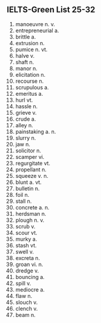 ## IELTS-Green List 25-32

1. manoeuvre n. v.
2. entrepreneurial a.
3. brittle a.
4. extrusion n.
5. pumice n. vt.
6. halve v.
7. shaft n.
8. manor n.
9. elicitation n.
10. recourse n.
11. scrupulous a.
12. emeritus a.
13. hurl vt.
14. hassle n.
15. grieve v.
16. crude a.
17. alley n.
18. painstaking a. n.
19. slurry n.
20. jaw n.
21. solicitor n.
22. scamper vi.
23. regurgitate vt.
24. propellant n.
25. squeeze v. n.
26. blunt a. vt.
27. bulletin n.
28. foil n.
29. stall n.
30. concrete a. n.
31. herdsman n.
32. plough n. v.
33. scrub v.
34. scour vt.
35. murky a.
36. stash vt.
37. swell v.
38. excreta n.
39. groan vi. n.
40. dredge v.
41. bouncing a.
42. spill v.
43. mediocre a.
44. flaw n.
45. slouch v.
46. clench v.
47. beam n.
